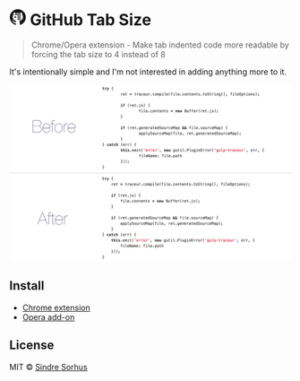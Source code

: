 # <img src="icon.png" width="30"> GitHub Tab Size

> Chrome/Opera extension - Make tab indented code more readable by forcing the tab size to 4 instead of 8

It's intentionally simple and I'm not interested in adding anything more to it.

![](screenshot.png)


## Install

* [Chrome extension](https://chrome.google.com/webstore/detail/github-tab-size/ofjbgncegkdemndciafljngjbdpfmbkn)
* [Opera add-on](https://addons.opera.com/en/extensions/details/github-tab-size/)

## License

MIT © [Sindre Sorhus](http://sindresorhus.com)
